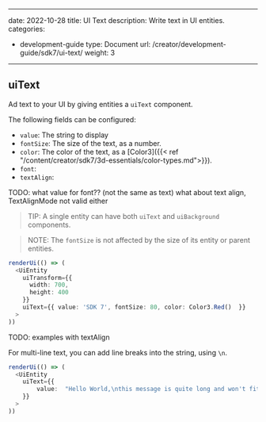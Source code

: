 

---
date: 2022-10-28
title: UI Text
description: Write text in UI entities.
categories:
  - development-guide
type: Document
url: /creator/development-guide/sdk7/ui-text/
weight: 3
---

## uiText

Ad text to your UI by giving entities a `uiText` component.

The following fields can be configured:

- `value`: The string to display
- `fontSize`: The size of the text, as a number.
- `color`: The color of the text, as a [Color3]({{< ref "/content/creator/sdk7/3d-essentials/color-types.md">}}).
- `font`: 
- `textAlign`: 

TODO: what value for font?? (not the same as text)
what about text align, TextAlignMode not valid either


> TIP: A single entity can have both `uiText` and `uiBackground` components.

> NOTE: The `fontSize` is not affected by the size of its entity or parent entities.

```ts
renderUi(() => (
  <UiEntity
    uiTransform={{
      width: 700,
      height: 400
    }}
    uiText={{ value: 'SDK 7', fontSize: 80, color: Color3.Red()  }}
  >
))
```

TODO: examples with textAlign



For multi-line text, you can add line breaks into the string, using `\n`.


```ts
renderUi(() => (
  <UiEntity
    uiText={{ 
		value:  "Hello World,\nthis message is quite long and won't fit in a single line.\nI hope that's not a problem." 
	}}
  >
))
```